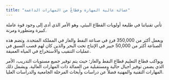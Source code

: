```yaml
---
title: "عمالة عالية المهارة وقطاعٌ من المهارات الداعمة" 
---
```


تأتي تقنياتنا في طليعة أولويات القطاع البيئي، وهو الأمر الذي أدى إلى وجود قوة عاملة كبيرة ومتطورة ومرنة.

ويعمل أكثر من 350,000 فردٍ في صناعة النفط والغاز في المملكة المتحدة. وتضم هذه الصناعة أكثر من 50,000 خبير في الإنتاج تحت البحر والذين كان لهم قصب السبق في عمليات التنقيب والاستخراج في المياه العميقة.

ويواكب قطاع التعليم قطاع النفط والغاز؛ حيث يتم توفير جميع مستويات التدريب، الأمر الذي يضمن توفير أجيال حالية ومستقبلية من العمالة ذات المهارات العالية. ويشمل ذلك المهارات التقنية والمهنية فضلاً عن دراسات وأبحاث المرحلة الجامعية والدراسات العليا.
